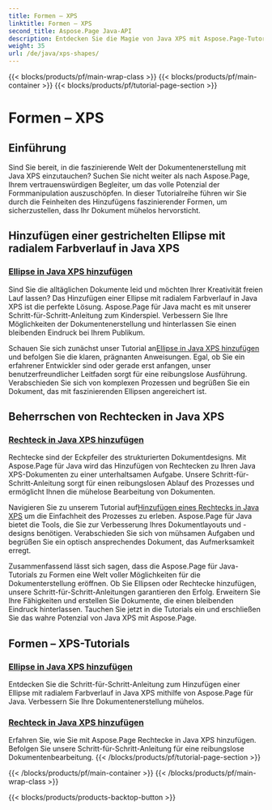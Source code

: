 ```yaml
---
title: Formen – XPS
linktitle: Formen – XPS
second_title: Aspose.Page Java-API
description: Entdecken Sie die Magie von Java XPS mit Aspose.Page-Tutorials! Fügen Sie ganz einfach faszinierende Ellipsen und Rechtecke hinzu. Verbessern Sie die Dokumentenerstellung mit unseren Schritt-für-Schritt-Anleitungen.
weight: 35
url: /de/java/xps-shapes/
---
```


{{< blocks/products/pf/main-wrap-class >}}
{{< blocks/products/pf/main-container >}}
{{< blocks/products/pf/tutorial-page-section >}}

# Formen – XPS

## Einführung

Sind Sie bereit, in die faszinierende Welt der Dokumentenerstellung mit Java XPS einzutauchen? Suchen Sie nicht weiter als nach Aspose.Page, Ihrem vertrauenswürdigen Begleiter, um das volle Potenzial der Formmanipulation auszuschöpfen. In dieser Tutorialreihe führen wir Sie durch die Feinheiten des Hinzufügens faszinierender Formen, um sicherzustellen, dass Ihr Dokument mühelos hervorsticht.

## Hinzufügen einer gestrichelten Ellipse mit radialem Farbverlauf in Java XPS

### [Ellipse in Java XPS hinzufügen](./add-ellipse/)

Sind Sie die alltäglichen Dokumente leid und möchten Ihrer Kreativität freien Lauf lassen? Das Hinzufügen einer Ellipse mit radialem Farbverlauf in Java XPS ist die perfekte Lösung. Aspose.Page für Java macht es mit unserer Schritt-für-Schritt-Anleitung zum Kinderspiel. Verbessern Sie Ihre Möglichkeiten der Dokumentenerstellung und hinterlassen Sie einen bleibenden Eindruck bei Ihrem Publikum.

 Schauen Sie sich zunächst unser Tutorial an[Ellipse in Java XPS hinzufügen](./add-ellipse/) und befolgen Sie die klaren, prägnanten Anweisungen. Egal, ob Sie ein erfahrener Entwickler sind oder gerade erst anfangen, unser benutzerfreundlicher Leitfaden sorgt für eine reibungslose Ausführung. Verabschieden Sie sich von komplexen Prozessen und begrüßen Sie ein Dokument, das mit faszinierenden Ellipsen angereichert ist.

## Beherrschen von Rechtecken in Java XPS

### [Rechteck in Java XPS hinzufügen](./add-rectangle/)

Rechtecke sind der Eckpfeiler des strukturierten Dokumentdesigns. Mit Aspose.Page für Java wird das Hinzufügen von Rechtecken zu Ihren Java XPS-Dokumenten zu einer unterhaltsamen Aufgabe. Unsere Schritt-für-Schritt-Anleitung sorgt für einen reibungslosen Ablauf des Prozesses und ermöglicht Ihnen die mühelose Bearbeitung von Dokumenten.

Navigieren Sie zu unserem Tutorial auf[Hinzufügen eines Rechtecks in Java XPS](./add-rectangle/) um die Einfachheit des Prozesses zu erleben. Aspose.Page für Java bietet die Tools, die Sie zur Verbesserung Ihres Dokumentlayouts und -designs benötigen. Verabschieden Sie sich von mühsamen Aufgaben und begrüßen Sie ein optisch ansprechendes Dokument, das Aufmerksamkeit erregt.

Zusammenfassend lässt sich sagen, dass die Aspose.Page für Java-Tutorials zu Formen eine Welt voller Möglichkeiten für die Dokumenterstellung eröffnen. Ob Sie Ellipsen oder Rechtecke hinzufügen, unsere Schritt-für-Schritt-Anleitungen garantieren den Erfolg. Erweitern Sie Ihre Fähigkeiten und erstellen Sie Dokumente, die einen bleibenden Eindruck hinterlassen. Tauchen Sie jetzt in die Tutorials ein und erschließen Sie das wahre Potenzial von Java XPS mit Aspose.Page.
## Formen – XPS-Tutorials
### [Ellipse in Java XPS hinzufügen](./add-ellipse/)
Entdecken Sie die Schritt-für-Schritt-Anleitung zum Hinzufügen einer Ellipse mit radialem Farbverlauf in Java XPS mithilfe von Aspose.Page für Java. Verbessern Sie Ihre Dokumentenerstellung mühelos.
### [Rechteck in Java XPS hinzufügen](./add-rectangle/)
Erfahren Sie, wie Sie mit Aspose.Page Rechtecke in Java XPS hinzufügen. Befolgen Sie unsere Schritt-für-Schritt-Anleitung für eine reibungslose Dokumentenbearbeitung.
{{< /blocks/products/pf/tutorial-page-section >}}

{{< /blocks/products/pf/main-container >}}
{{< /blocks/products/pf/main-wrap-class >}}

{{< blocks/products/products-backtop-button >}}
